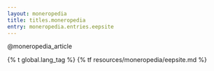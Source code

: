 ```yaml
---
layout: moneropedia
title: titles.moneropedia
entry: moneropedia.entries.eepsite
---
```


@moneropedia_article

{% t global.lang_tag %}
{% tf resources/moneropedia/eepsite.md %}
